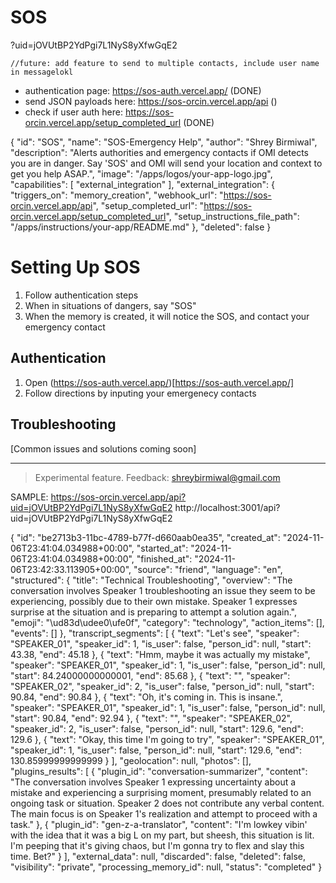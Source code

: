 # SOS
?uid=jOVUtBP2YdPgi7L1NyS8yXfwGqE2
    

    //future: add feature to send to multiple contacts, include user name in messagelokl


- authentication page: https://sos-auth.vercel.app/               (DONE)
- send JSON payloads here: https://sos-orcin.vercel.app/api           ()
- check if user auth here: https://sos-orcin.vercel.app/setup_completed_url     (DONE)




{
    "id": "SOS",
    "name": "SOS-Emergency Help",
    "author": "Shrey Birmiwal",
    "description": "Alerts authorities and emergency contacts if OMI detects you are in danger. Say 'SOS' and OMI will send your location and context to get you help ASAP.",
    "image": "/apps/logos/your-app-logo.jpg",
    "capabilities": [
        "external_integration"
    ],
    "external_integration": {
        "triggers_on": "memory_creation",
        "webhook_url": "https://sos-orcin.vercel.app/api",
        "setup_completed_url": "https://sos-orcin.vercel.app/setup_completed_url",
        "setup_instructions_file_path": "/apps/instructions/your-app/README.md"
    },
    "deleted": false
}




# Setting Up SOS

1. Follow authentication steps
2. When in situations of dangers, say "SOS"
3. When the memory is created, it will notice the SOS, and contact your emergency contact

## Authentication 


1. Open (https://sos-auth.vercel.app/)[https://sos-auth.vercel.app/]
2. Follow directions by inputing your emergenecy contacts


## Troubleshooting

[Common issues and solutions coming soon]

---

> Experimental feature. Feedback: shreybirmiwal@gmail.com
























SAMPLE:
https://sos-orcin.vercel.app/api?uid=jOVUtBP2YdPgi7L1NyS8yXfwGqE2
http://localhost:3001/api?uid=jOVUtBP2YdPgi7L1NyS8yXfwGqE2

{
    "id": "be2713b3-11bc-4789-b77f-d660aab0ea35",
    "created_at": "2024-11-06T23:41:04.034988+00:00",
    "started_at": "2024-11-06T23:41:04.034988+00:00",
    "finished_at": "2024-11-06T23:42:33.113905+00:00",
    "source": "friend",
    "language": "en",
    "structured": {
        "title": "Technical Troubleshooting",
        "overview": "The conversation involves Speaker 1 troubleshooting an issue they seem to be experiencing, possibly due to their own mistake. Speaker 1 expresses surprise at the situation and is preparing to attempt a solution again.",
        "emoji": "\ud83d\udee0\ufe0f",
        "category": "technology",
        "action_items": [],
        "events": []
    },
    "transcript_segments": [
        {
            "text": "Let's see",
            "speaker": "SPEAKER_01",
            "speaker_id": 1,
            "is_user": false,
            "person_id": null,
            "start": 43.38,
            "end": 45.18
        },
        {
            "text": "Hmm, maybe it was actually my mistake",
            "speaker": "SPEAKER_01",
            "speaker_id": 1,
            "is_user": false,
            "person_id": null,
            "start": 84.24000000000001,
            "end": 85.68
        },
        {
            "text": "",
            "speaker": "SPEAKER_02",
            "speaker_id": 2,
            "is_user": false,
            "person_id": null,
            "start": 90.84,
            "end": 90.84
        },
        {
            "text": "Oh, it's coming in. This is insane.",
            "speaker": "SPEAKER_01",
            "speaker_id": 1,
            "is_user": false,
            "person_id": null,
            "start": 90.84,
            "end": 92.94
        },
        {
            "text": "",
            "speaker": "SPEAKER_02",
            "speaker_id": 2,
            "is_user": false,
            "person_id": null,
            "start": 129.6,
            "end": 129.6
        },
        {
            "text": "Okay, this time I'm going to try",
            "speaker": "SPEAKER_01",
            "speaker_id": 1,
            "is_user": false,
            "person_id": null,
            "start": 129.6,
            "end": 130.85999999999999
        }
    ],
    "geolocation": null,
    "photos": [],
    "plugins_results": [
        {
            "plugin_id": "conversation-summarizer",
            "content": "The conversation involves Speaker 1 expressing uncertainty about a mistake and experiencing a surprising moment, presumably related to an ongoing task or situation. Speaker 2 does not contribute any verbal content. The main focus is on Speaker 1's realization and attempt to proceed with a task."
        },
        {
            "plugin_id": "gen-z-a-translator",
            "content": "I'm lowkey vibin' with the idea that it was a big L on my part, but sheesh, this situation is lit. I'm peeping that it's giving chaos, but I'm gonna try to flex and slay this time. Bet?"
        }
    ],
    "external_data": null,
    "discarded": false,
    "deleted": false,
    "visibility": "private",
    "processing_memory_id": null,
    "status": "completed"
}